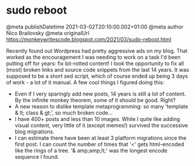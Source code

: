 # sudo reboot

@meta publishDatetime 2021-03-02T20:10:00.002+01:00
@meta author Nico Brailovsky
@meta originalUrl https://monkeywritescode.blogspot.com/2021/03/sudo-reboot.html

Recently found out Wordpress had pretty aggressive ads on my blog. That worked as the encouragement I was needing to work on a task I'd been putting off for years: fix bit-rotted content! I took the opportunity to fix all (most) broken links and source code snippets from the last 14 years. It was supposed to be a short sed script, which of course ended up being 3 days of work - a lot of it manual. A few cool things I figured doing this:

* Even if I very sparingly add new posts, 14 years is still a lot of content. By the infinite monkey theorem, some of it should be good. Right?
* A new reason to dislike template metaprogramming: so many 'template & lt; class & gt;', so much broken code...
* I have 400+ posts and less than 10 images. While I quite like adding visual content, very little of it (except memes!) survived the successive blog migrations.
* I can estimate there have been at least 3 platform migrations since the first post. I can count the number of times that '<' gets html-encoded like the rings of a tree. '& amp;amp;lt;' was the longest encode sequence I found.


